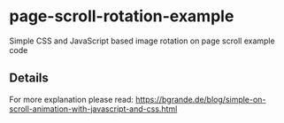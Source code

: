 # page-scroll-rotation-example
Simple CSS and JavaScript based image rotation on page scroll example code

## Details
For more explanation please read: https://bgrande.de/blog/simple-on-scroll-animation-with-javascript-and-css.html
